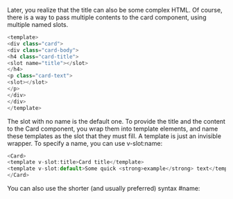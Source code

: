 Later, you realize that the title can also be some complex HTML. Of course, there is a way to pass multiple contents to the card component, using multiple named slots.

```js
<template>
<div class="card">
<div class="card-body">
<h4 class="card-title">
<slot name="title"></slot>
</h4>
<p class="card-text">
<slot></slot>
</p>
</div>
</div>
</template>
```

The slot with no name is the default one. To provide the title and the content to the Card component, you wrap them into template elements, and name these templates as the slot that they must fill. A template is just an invisible wrapper. To specify a name, you can use v-slot:name:

```js
<Card>
<template v-slot:title>Card title</template>
<template v-slot:default>Some quick <strong>example</strong> text</template>
</Card>
```

You can also use the shorter (and usually preferred) syntax #name:

